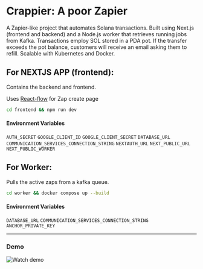 
# Crappier: A poor Zapier

A Zapier-like project that automates Solana transactions. Built using Next.js (frontend and backend) and a Node.js worker that retrieves running jobs from Kafka. Transactions employ SOL stored in a PDA pot. If the transfer exceeds the pot balance, customers will receive an email asking them to refill. Scalable with Kubernetes and Docker.


## For NEXTJS APP (frontend):

Contains the backend and frontend.

Uses [React-flow](https://reactflow.dev) for Zap create page 

```bash
cd frontend && npm run dev
```

#### Environment Variables


`AUTH_SECRET`
`GOOGLE_CLIENT_ID`
`GOOGLE_CLIENT_SECRET`
`DATABASE_URL`
`COMMUNICATION_SERVICES_CONNECTION_STRING`
`NEXTAUTH_URL`
`NEXT_PUBLIC_URL`
`NEXT_PUBLIC_WORKER`


## For Worker:

Pulls the active zaps from a kafka queue.
```bash
cd worker && docker compose up --build
```

#### Environment Variables

`DATABASE_URL`
`COMMUNICATION_SERVICES_CONNECTION_STRING`
`ANCHOR_PRIVATE_KEY`

---
### Demo

![Watch demo](https://github.com/user-attachments/assets/d86e4a54-519e-4cd5-a88d-1694875a4234
)
